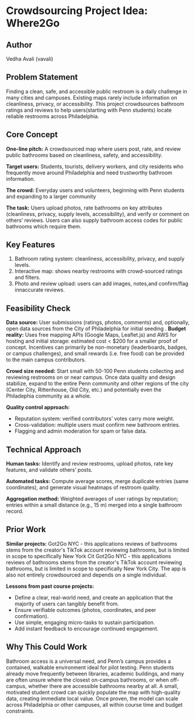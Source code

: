 # Crowdsourcing Project Idea: Where2Go

## Author
Vedha Avali (vavali)

## Problem Statement
Finding a clean, safe, and accessible public restroom is a daily challenge in many cities and campuses. Existing maps rarely include information on cleanliness, privacy, or accessibility. This project crowdsources bathroom ratings and reviews to help users(starting with Penn students) locate reliable restrooms across Philadelphia.

## Core Concept
**One-line pitch:** A crowdsourced map where users post, rate, and review public bathrooms based on cleanliness, safety, and accessibility.

**Target users:** Students, tourists, delivery workers, and city residents who frequently move around Philadelphia and need trustworthy bathroom information.

**The crowd:** Everyday users and volunteers, beginning with Penn students and expanding to a larger community

**The task:** Users upload photos, rate bathrooms on key attributes (cleanliness, privacy, supply levels, accessibility), and verify or comment on others’ reviews. Users can also supply bathroom access codes for public bathrooms which require them.

## Key Features
1. Bathroom rating system: cleanliness, accessibility, privacy, and supply levels.
2. Interactive map: shows nearby restrooms with crowd-sourced ratings and filters.
3. Photo and review upload: users can add images, notes,and confirm/flag innaccurate reviews.

## Feasibility Check
**Data source:** User submissions (ratings, photos, comments) and, optionally, open data sources from the City of Philadelphia for initial seeding
.
**Budget reality:** Uses free mapping APIs (Google Maps, Leaflet.js) and AWS for hosting and initial storage: estimated cost < $200 for a smaller proof of concept. Incentives can primarily be non-monetary (leaderboards, badges, or campus challenges), and small rewards (i.e. free food) can be provided to the main campus contributors.

**Crowd size needed:** Start small with 50-100 Penn students collecting and reviewing restrooms on or near campus. Once data quality and design stabilize, expand to the entire Penn community and other regions of the city (Center City, Rittenhouse, Old City, etc.) and potentially even the Philadephia community as a whole.

**Quality control approach:**
- Reputation system: verified contributors’ votes carry more weight.
- Cross-validation: multiple users must confirm new bathroom entries.
- Flagging and admin moderation for spam or false data.

## Technical Approach
**Human tasks:** Identify and review restrooms, upload photos, rate key features, and validate others’ posts.

**Automated tasks:** Compute average scores, merge duplicate entries (same coordinates), and generate visual heatmaps of restroom quality.

**Aggregation method:** Weighted averages of user ratings by reputation; entries within a small distance (e.g., 15 m) merged into a single bathroom record.

## Prior Work
**Similar projects:** Got2Go NYC - this applications reviews of bathrooms stems from the creator's TikTok account reviewing bathrooms, but is limited in scope to specifically New York Cit Got2Go NYC - this applications reviews of bathrooms stems from the creator's TikTok account reviewing bathrooms, but is limited in scope to specifically New York City. The app is also not entirely crowdsourced and depends on a single individual.

**Lessons from past course projects:**
- Define a clear, real-world need, and create an application that the majority of users can tangibly benefit from.
- Ensure verifiable outcomes (photos, coordinates, and peer confirmation).
- Use simple, engaging micro-tasks to sustain participation.
- Add instant feedback to encourage continued engagement.

## Why This Could Work
Bathroom access is a universal need, and Penn’s campus provides a contained, walkable environment ideal for pilot testing. Penn students already move frequently between libraries, academic buildings, and many are often unsure where the closest on-campus bathrooms, or when off-campus, whether there are accessible bathrooms nearby at all. A small, motivated student crowd can quickly populate the map with high-quality data, creating immediate local value. Once proven, the model can scale across Philadelphia or other campuses, all within course time and budget constraints.
